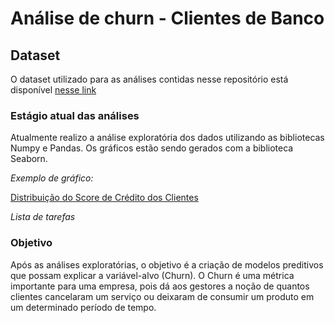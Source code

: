 # Análise de churn - Clientes de Banco 
## Dataset
O dataset utilizado para as análises contidas nesse repositório está disponível [nesse link](https://www.kaggle.com/datasets/mathchi/churn-for-bank-customers)
### Estágio atual das análises
Atualmente realizo a análise exploratória dos dados utilizando as bibliotecas Numpy e Pandas.
Os gráficos estão sendo gerados com a biblioteca Seaborn.

*Exemplo de gráfico:*

[Distribuição do Score de Crédito dos Clientes](https://github.com/willyferreira/bank_churn/blob/e46936f898468dc058524c3a364b88969d11e21d/figures/EDA_ScoreCredito.png)

*Lista de tarefas*



### Objetivo
Após as análises exploratórias, o objetivo é a criação de modelos preditivos que possam explicar a variável-alvo (Churn). O Churn é uma métrica importante para uma empresa, pois dá aos gestores a noção de quantos clientes cancelaram um serviço ou deixaram de consumir um produto em um determinado período de tempo.



